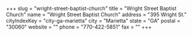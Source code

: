 +++
slug = "wright-street-baptist-church"
title = "Wright Street Baptist Church"
name = "Wright Street Baptist Church"
address = "395 Wright St."
cityIndexKey = "city-ga-marietta"
city = "Marietta"
state = "GA"
postal = "30060"
website = ""
phone = "770-422-5851"
fax = ""
+++
